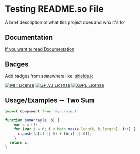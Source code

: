 
# Testing README.so File

A brief description of what this project does and who it's for


## Documentation

[If you want to read Documentation](https://linktodocumentation)

  
## Badges

Add badges from somewhere like: [shields.io](https://shields.io/)

[![MIT License](https://source.unsplash.com/400x200/?nature,water)](https://github.com/tterb/atomic-design-ui/blob/master/LICENSEs)
[![GPLv3 License](https://source.unsplash.com/400x200/?code,computer)](https://opensource.org/licenses/)
[![AGPL License](https://source.unsplash.com/400x200/?water,green)](http://www.gnu.org/licenses/agpl-3.0)

  
## Usage/Examples -- Two Sum

```javascript
import Component from 'my-project'

function sumArray(a, b) {
    var c = [];
    for (var i = 0; i < Math.max(a.length, b.length); i++) {
      c.push((a[i] || 0) + (b[i] || 0));
    }
  return c;
}
```
